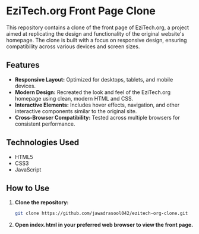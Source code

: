 # EziTech.org Front Page Clone

This repository contains a clone of the front page of EziTech.org, a project aimed at replicating the design and functionality of the original website's homepage. The clone is built with a focus on responsive design, ensuring compatibility across various devices and screen sizes.

## Features

- **Responsive Layout:** Optimized for desktops, tablets, and mobile devices.
- **Modern Design:** Recreated the look and feel of the EziTech.org homepage using clean, modern HTML and CSS.
- **Interactive Elements:** Includes hover effects, navigation, and other interactive components similar to the original site.
- **Cross-Browser Compatibility:** Tested across multiple browsers for consistent performance.

## Technologies Used

- HTML5
- CSS3
- JavaScript

## How to Use

1. **Clone the repository:** 
   ```bash
   git clone https://github.com/jawadrasool042/ezitech-org-clone.git
   ```
2. **Open index.html in your preferred web browser to view the front page.**
